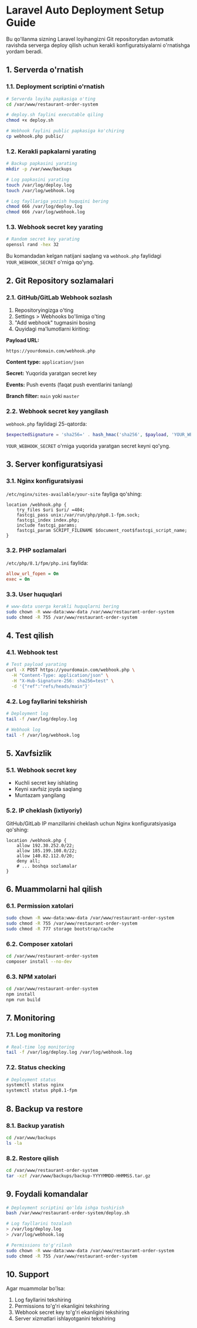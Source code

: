 # Laravel Auto Deployment Setup Guide

Bu qo'llanma sizning Laravel loyihangizni Git repositorydan avtomatik ravishda serverga deploy qilish uchun kerakli konfiguratsiyalarni o'rnatishga yordam beradi.

## 1. Serverda o'rnatish

### 1.1. Deployment scriptini o'rnatish

```bash
# Serverda loyiha papkasiga o'ting
cd /var/www/restaurant-order-system

# deploy.sh faylini executable qiling
chmod +x deploy.sh

# Webhook faylini public papkasiga ko'chiring
cp webhook.php public/
```

### 1.2. Kerakli papkalarni yarating

```bash
# Backup papkasini yarating
mkdir -p /var/www/backups

# Log papkasini yarating
touch /var/log/deploy.log
touch /var/log/webhook.log

# Log fayllariga yozish huquqini bering
chmod 666 /var/log/deploy.log
chmod 666 /var/log/webhook.log
```

### 1.3. Webhook secret key yarating

```bash
# Random secret key yarating
openssl rand -hex 32
```

Bu komandadan kelgan natijani saqlang va `webhook.php` faylidagi `YOUR_WEBHOOK_SECRET` o'rniga qo'yng.

## 2. Git Repository sozlamalari

### 2.1. GitHub/GitLab Webhook sozlash

1. Repositoryingizga o'ting
2. Settings > Webhooks bo'limiga o'ting
3. "Add webhook" tugmasini bosing
4. Quyidagi ma'lumotlarni kiriting:

**Payload URL:**
```
https://yourdomain.com/webhook.php
```

**Content type:** `application/json`

**Secret:** Yuqorida yaratgan secret key

**Events:** Push events (faqat push eventlarini tanlang)

**Branch filter:** `main` yoki `master`

### 2.2. Webhook secret key yangilash

`webhook.php` faylidagi 25-qatorda:
```php
$expectedSignature = 'sha256=' . hash_hmac('sha256', $payload, 'YOUR_WEBHOOK_SECRET');
```

`YOUR_WEBHOOK_SECRET` o'rniga yuqorida yaratgan secret keyni qo'yng.

## 3. Server konfiguratsiyasi

### 3.1. Nginx konfiguratsiyasi

`/etc/nginx/sites-available/your-site` fayliga qo'shing:

```nginx
location /webhook.php {
    try_files $uri $uri/ =404;
    fastcgi_pass unix:/var/run/php/php8.1-fpm.sock;
    fastcgi_index index.php;
    include fastcgi_params;
    fastcgi_param SCRIPT_FILENAME $document_root$fastcgi_script_name;
}
```

### 3.2. PHP sozlamalari

`/etc/php/8.1/fpm/php.ini` faylida:
```ini
allow_url_fopen = On
exec = On
```

### 3.3. User huquqlari

```bash
# www-data userga kerakli huquqlarni bering
sudo chown -R www-data:www-data /var/www/restaurant-order-system
sudo chmod -R 755 /var/www/restaurant-order-system
```

## 4. Test qilish

### 4.1. Webhook test

```bash
# Test payload yarating
curl -X POST https://yourdomain.com/webhook.php \
  -H "Content-Type: application/json" \
  -H "X-Hub-Signature-256: sha256=test" \
  -d '{"ref":"refs/heads/main"}'
```

### 4.2. Log fayllarini tekshirish

```bash
# Deployment log
tail -f /var/log/deploy.log

# Webhook log
tail -f /var/log/webhook.log
```

## 5. Xavfsizlik

### 5.1. Webhook secret key
- Kuchli secret key ishlating
- Keyni xavfsiz joyda saqlang
- Muntazam yangilang

### 5.2. IP cheklash (ixtiyoriy)
GitHub/GitLab IP manzillarini cheklash uchun Nginx konfiguratsiyasiga qo'shing:

```nginx
location /webhook.php {
    allow 192.30.252.0/22;
    allow 185.199.108.0/22;
    allow 140.82.112.0/20;
    deny all;
    # ... boshqa sozlamalar
}
```

## 6. Muammolarni hal qilish

### 6.1. Permission xatolari
```bash
sudo chown -R www-data:www-data /var/www/restaurant-order-system
sudo chmod -R 755 /var/www/restaurant-order-system
sudo chmod -R 777 storage bootstrap/cache
```

### 6.2. Composer xatolari
```bash
cd /var/www/restaurant-order-system
composer install --no-dev
```

### 6.3. NPM xatolari
```bash
cd /var/www/restaurant-order-system
npm install
npm run build
```

## 7. Monitoring

### 7.1. Log monitoring
```bash
# Real-time log monitoring
tail -f /var/log/deploy.log /var/log/webhook.log
```

### 7.2. Status checking
```bash
# Deployment status
systemctl status nginx
systemctl status php8.1-fpm
```

## 8. Backup va restore

### 8.1. Backup yaratish
```bash
cd /var/www/backups
ls -la
```

### 8.2. Restore qilish
```bash
cd /var/www/restaurant-order-system
tar -xzf /var/www/backups/backup-YYYYMMDD-HHMMSS.tar.gz
```

## 9. Foydali komandalar

```bash
# Deployment scriptini qo'lda ishga tushirish
bash /var/www/restaurant-order-system/deploy.sh

# Log fayllarini tozalash
> /var/log/deploy.log
> /var/log/webhook.log

# Permissions to'g'rilash
sudo chown -R www-data:www-data /var/www/restaurant-order-system
sudo chmod -R 755 /var/www/restaurant-order-system
```

## 10. Support

Agar muammolar bo'lsa:
1. Log fayllarini tekshiring
2. Permissions to'g'ri ekanligini tekshiring
3. Webhook secret key to'g'ri ekanligini tekshiring
4. Server xizmatlari ishlayotganini tekshiring 